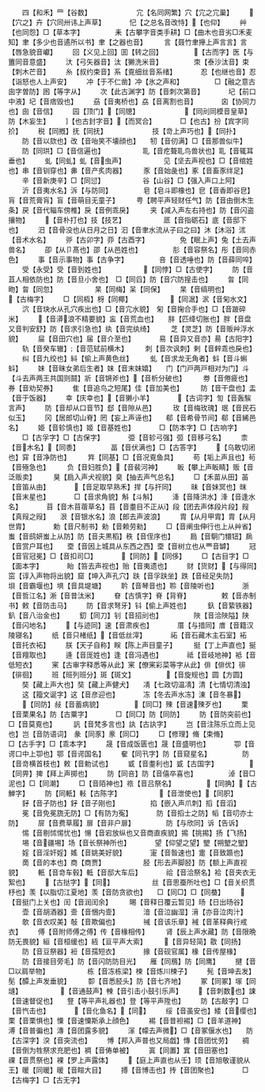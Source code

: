 <!-- { "loadSidebar": true } -->
　　四【和禾】罒【谷数】　　　　　　　宂【名同网繁】穴【宂之宂巢】
　　【穴之】卉【穴同卅讳上声草】　　　　忋【之总名音改恃】【也仰】
　　艸【也同怨】□【草本字】　　　　　耒【古攀字音类手耕】□【曲木也音劣□禾麦知】聿【多少也音遹所以书】聿【之器也音】　　　言【聂竹聿攑上声言言】言【唇急貌音巘】
　　回【义见上回】囬【转之回】　　　　　【古而字】医【与簠同音意盛】
　　汏【弓矢器音】汰【獭洗米音】　　　　　朿【泰沙汰音】束【刺木芒音】
　　糸【叔约束音】系【覔细丝音系绪】　　　　忍【也继也音】忍【诣怒也人上声安】
　　冲【于不仁凿】冲【氷之声和】　　　　　□【融之意古囱字曽防】囦【等字从】
　　次【此古渊字】防【音刺次第音】　　　　圮【前口中液】圮【音痞毁也】
　　刕【音夷桥也】劦【音离割也音】　　　　囟【协同力也】囱【音信】
　　园【顶门】【同牕】　　　　　　　【同刓同模音皇草】防【木妄生】
　　【也古封字音】【而冥合】　　　　□【也古】扮【宾字同扴】
　　税【同摡】抚【同抚】　　　　　　　技【竒上声巧也】【同扑】
　　防【音以欬也】改【音咍笑不壊顔也】　　牣【音仞满】□【音那兽似牛】
　　防【同珙】□【音信遍也】　　　　　　耴【音疙聱耴鸟兽状也】耴【音辄耳垂也】
　　虬【同虬】虬【音虫声】　　　　　　见【坚去声视也】□【音绾姓也】串【音钏穿也】丳【音产炙肉器】　　　豕【音始彘也】豖【音畜豕绊足】
　　辛【音新庚辛】□【同愆】　　　　　　谷【山谷】□【强入声口上阿】
　　沂【音夷水名】泝【与防同】　　　　　皂【皂斗即橡也】皀【音香即谷皀】肓【音荒膏肓】盲【音萌目无童子】　　　甹【聘平声轻财任气】防【音由倒木生条】戻【音代辎车傍椎】戾【音例乖戾】　　　夹【减入声左右持也】防【音闪盗攘物】
　　【音朴打也】技【技艺】　　　　　　厎【音指砺石】底【音邸下也】
　　汨【音骨没也从日月之日】汩【音聿水流从子曰之曰】沐【沐浴】沭【音术水名】
　　戼【古卯字】丣【古酉字】　　　　　免【眠上声】兔【土去声兽名】
　　卲【从卩髙也】邵【从邑姓也】　　　　　肜【音容祭名】彤【音同赤色】
　　事【音示事物】事【古争字】　　　　　咅【音透唾也】防【音薛同啐】
　　受【永受】受【音到姓也】　　　　　　【同悖】□【古使字】
　　防【音苴人相依防也】防【音旦小舍也】　□【同舀】防【音穴防揘击也】
　　曶【同昒】曶【同忽】　　　　　　杲【同梅】呆【同保】
　　杲【音缟明也】　　　　　　　【古梅字】
　　□【同枑】枒【同椰】　　　　　　【同涺】泦【音匊水文】
　　泬【音玦水从孔穴疾出也】□【音宂水貌】　匊【音掬合手也】□【音跛碎米】
　　【音漭浪不精要貌】衁【音荒血也】　　肨【匹绛切胀也】胖【音盘又音判安舒】防【音求引急也】纨【音完纨绮】　　　芝【灵芝】防【音贩艸浮水貌】
　　屇【音田穴也】届【音介至也】　　　　易【音异又音亦】昜【古阳字】
　　轨【音癸车辙】【音范轼前横木】　　　刺【音次讽刺】剌【音辢乖也戾也】
　　纠【音九绞也】紏【偷上声黄色丝】　　　虬【音求龙无角者】蚪【音斗蝌蚪】
　　妹【音昧女弟后生者】妺【音末妺嬉】　　门【门戸两戸相对为门】斗【斗去声两王共国则鬪】斨【音锵斧也】【音析分破也】　　　劵【音倦疲也】券【音劝契券】
　　隹【音追鸟之短尾】佳【音加美也】　　　防【音干盘也】盂【音于饭器】
　　幸【庆幸也】【音獭小羊】　　　　【古词字】訇【音轰騃言声】
　　防【音却从口音节】郄【音隙从邑】　　　玫【音梅玫瑰】珉【音民石似玉】
　　冈【居郎切山脊】罔【妄上声诬也】　　郗【音希骨节间】郗【音絺邑名】
　　姫【音轸慎也】姬【音基姓也】　　　　□【防本字】□【古响字】
　　□【古孚字】□【古保字】　　　　弫【音轸弓强】弬【音移弓名】
　　柰【音木名】【同黍】　　　　　畐【音伏满也】□【古答字】
　　【乌敢切闭也】穽【音净防也】　　　筓【同基】□【音况覔鱼具】
　　苟【垢上声且也】茍【音殛急也】　　　负【音妇胜负】【音裴河神】
　　眅【攀上声眅睛】贩【音泛贩卖】　　　狊【扃入声犬视貌】臭【抽去声气总名】
　　□【禾苗从田】苖【音笛从由】　　　　【音足取早熟禾】捍【与扞同】
　　昧【音妹冥也】昩【音末星也】　　　　□【音求角貌】斛【斗斛】
　　洚【音降洪水】浲【音逢水名】　　　　苜【音木苜蓿草名】苜【音耋目不正从】段【团去声体段片段】叚【真叚之叚】　　泿【音银水名】浪【郎去声波浪】
　　胄【从月甲胄】胄【从月世胄】　　　　勅【音尺制书】勑【音赖劳勑】
　　□【音阐虫伸行也上从艸省】蚩【音鸱妍蚩上从防】防【音夫黒稻】秩【音侄序也】
　　扃【音駉门镮钮】扄【音赏户耳也】　　垔【音因上城具从东西之西】垔【音树立也从覀音罅】
　　冠【音官冠冕】□【音扣司□】　　　　【同防】【同侈】
　　□【古目字】□【面本字】　　　　眙【笞去声视也】贻【音夷遗也】
　　财【货财】【与得同】　　　　　窋【谆入声物将出貌】窟【坤入声孔穴】趺【音孚趺坐】跌【音经足失防】　　　垻【音霸堰也】埧【音具堤塘】
　　耹【音琴音也】聆【音陵听也】　　　　浙【音哲江名】淅【音昔汰米】
　　眘【古慎字】脊【背脊】　　　　　敕【音赤制书】敕【音防击马】
　　防【音求弩牙】钭【偷上声姓也】　　　釞【音絷铁器】釟【音八治金也】
　　釖【同刀】钊【音招刓也】　　　　　陜【音洽陜隘】陕【音闪地名】
　　【与迹同】速【音肃疾也】　　　　厝【与措同】庴【音籍汉陵寝名】
　　纸【音只楮纸】【音低丝滓】　　　　祏【音石藏木主石室】袥【音托衣袥】
　　朕【天子自称】眹【陈上声目童子】　　　挺【丁上声直也】挻【音羶取也】
　　逄【音厐姓也】逢【音冯遇也】　　　　祗【音岐地神】袛【音低短衣】
　　宷【古审字释悉等从此】宷【僚宷彩菜等字从此】俳【俳优】徘【徘徊】
　　班【班列班分】斑【斑文】　　　　　【音旋规也】圆【方圆】
　　奘【藏上声大也】奘【藏上声健犬】　　凊【七政切温凊】清【七情切清浊】
　　这【籀文诞字】这【音彦迎也】　　　　冻【冬去声水冻】涷【音冬暴】
　　【同防】敊【音蓄病貌】　　　　　【同□】殐【音速殐歹也】
　　栗【音栗果名】防【古粟字】　　　　□【同□】防【同防】
　　防【音防突前也】□【音莫覔也】　　　訉【音梵多言也】訙【古訙字】
　　岂【音注陈乐立而上见也】岂【音防语词】　彖【同豕】豙【同□】
　　□【修理】脩【束脩】　　　　　　　□【古手字】□【乖本字】
　　晟【音成饭匮也】晟【音盛明也】　　　　卾【音谔口中上卾也】鄂【音谔国名】
　　奞【同卂字】防【音窥星名】　　　　　防【音竒横首枝也】敕【音勅试也】
　　戜【音耋利也】戜【古国字】　　　　　【同畀】捭【拜上声掷也】
　　防【同咅】防【音僖卒喜也】　　　　　淖【音□泥也】□【同潮】
　　□【音陌神也】祣【音吕祭名】　　　　　【同捔】【古觯字】
　　防【同軝】軙【古陈字】　　　　　　【音泄使也】【同胑】
　　釨【音孑防也】釨【音子刚也】　　　　　掐【嵌入声爪刺】搯【音滔】
　　冕【音免冕旒无防】□【有防为寃】　　　　防【音搯士之防】幍【音叨亦士防】
　　屝【音费草履】扉【音非户扉】　　　　　防【与欣同】诉【告诉】
　　惕【音剔怵惕忧也】愓【音宕放纵也又音商直疾貌】掦【挑掦】扬【飞扬】
　　埸【音疆埸】场【音长祭神所也】　　　　望【仰望之望】朢【朔朢之朢】
　　婬【音淫奸婬】媱【音姚美好貌】　　　　寁【音昝速也】疐【音致踬也】
　　啇【音的本也】商【商贾】　　　　　　胫【形去声脚胫】防【额上声直视貌】
　　軝【音竒车毂】軧【音邸大车后】　　　　祫【音洽祭名】袷【音夹衣无絮也】
　　【古挞字】【同】　　　　　　丝【音思蚕所吐也】□【音关织贯杼也】羡【以脂切江夏地】羡【音防贪欲也】　　□【同□】□【同蛬】
　　【音挺门上关也】闰【音润闰余】　　　晹【音释日覆云暂见】旸【日出旸谷】
　　壶【音胡酒器】壸【音悃内壸】　　　　湆【音泣幽湿】湇【亦音泣肉汁】
　　欹【音衣叹美】敧【音欺偏也】　　　　祴【音该乐章】裓【音革释典行戒衣】
　　傅【音附师傅之傅】传【音椽相传】　　　肾【辰上声水藏】防【音限晩防无畏貌】絙【音桓缓也】絚【亘平声大索】　　　【音异轻简】敭【同扬】
　　防【音豆祭器】裋【音孺短衣】　　　　掾【音砚官属】椽【音传屋椽】
　　防【音接目旁毛】防【音闪防防目光】　　雁【同鴈】防【同鹰】
　　揵【音□以肩举物】　　　　　　栋【音冻栋梁】楝【音炼川楝子】
　　髡【音坤去发】髧【醰上声发垂貌】　　　厀【音悉胫头】防【音七齐地】
　　冢【同冢】塜【同塳】　　　　　　【音通鼓声】朄【音引击小鼓引乐声】
　　【音刺数也】誎【音速督促也】　　豋【等平声礼器也】登【等平声陞也】
　　防【古敲字】□【音忾击也】　　　　【音化鱼名】【同】
　　绥【音虽安也】緌【音缨也】　　　　栗【音栗惧也】憟【音速憟斯承上顔色】
　　裼【音昔袒裼】□【音羊道神】　　　　溥【音普徧也】漙【音团露多貌】
　　溕【幪去声微】□【音冢偃水也】　　防【古深字】湥【音突流也】
　　愽【邦入声普也又局戯】慱【音团忧劳】　　禂【音倒为牲祭求充肥也】裯【音俦单被】
　　寘【同置】窴【音田塞也】　　　　　祼【音贯祭也】裸【罗上声露体】
　　【庭上声直也从壬】顼【音旭敬谨貌从王】暖【同暖】暖【音睻大目】
　　搏【音博击也】抟【音团聚也】　　　　□【古梅字】□【古无字】
